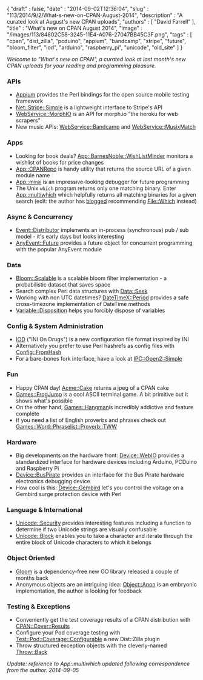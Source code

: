 {
   "draft" : false,
   "date" : "2014-09-02T12:36:04",
   "slug" : "113/2014/9/2/What-s-new-on-CPAN-August-2014",
   "description" : "A curated look at August's new CPAN uploads",
   "authors" : [
      "David Farrell"
   ],
   "title" : "What's new on CPAN August 2014",
   "image" : "/images/113/84802C58-3245-11E4-A076-27047BB45C3F.png",
   "tags" : [
      "cpan",
      "dist_zilla",
      "pcduino",
      "appium",
      "bandcamp",
      "stripe",
      "future",
      "bloom_filter",
      "iod",
      "arduino",
      "raspberry_pi",
      "unicode",
      "old_site"
   ]
}

*Welcome to "What's new on CPAN", a curated look at last month's new CPAN uploads for your reading and programming pleasure.*

### APIs

-   [Appium](https://metacpan.org/pod/Appium) provides the Perl bindings for the open source mobile testing framework
-   [Net::Stripe::Simple](https://metacpan.org/pod/Net::Stripe::Simple) is a lightweight interface to Stripe's API
-   [WebService::MorphIO](https://metacpan.org/pod/WebService::MorphIO) is an API for morph.io "the heroku for web scrapers"
-   New music APIs: [WebService::Bandcamp](https://metacpan.org/pod/WebService::Bandcamp) and [WebService::MusixMatch](https://metacpan.org/pod/WebService::MusixMatch)

### Apps

-   Looking for book deals? [App::BarnesNoble::WishListMinder](https://metacpan.org/pod/App::BarnesNoble::WishListMinder) monitors a wishlist of books for price changes
-   [App::CPANRepo](https://metacpan.org/pod/App::CPANRepo) is handy utility that returns the source URL of a given module name
-   [App::mirai](https://metacpan.org/pod/App::mirai) is an impressive-looking debugger for future programming
-   The Unix `which` program returns only one matching binary. Enter [App::multiwhich](https://metacpan.org/pod/App::multiwhich) which helpfully returns all matching binaries for a given search (edit: the author has [blogged](http://blog.nu42.com/2014/08/filewhich-comes-with-its-own-multiwhich.html) recommending [File::Which](https://metacpan.org/pod/File::Which) instead)

### Async & Concurrency

-   [Event::Distributor](https://metacpan.org/pod/Event::Distributor) implements an in-process (synchronous) pub / sub model - it's early days but looks interesting
-   [AnyEvent::Future](https://metacpan.org/pod/AnyEvent::Future) provides a future object for concurrent programming with the popular AnyEvent module

### Data

-   [Bloom::Scalable](https://metacpan.org/pod/Bloom::Scalable) is a scalable bloom filter implementation - a probabilistic dataset that saves space
-   Search complex Perl data structures with [Data::Seek](https://metacpan.org/pod/Data::Seek)
-   Working with non UTC datetimes? [DateTimeX::Period](https://metacpan.org/pod/DateTimeX::Period) provides a safe cross-timezone implementation of DateTime methods
-   [Variable::Disposition](https://metacpan.org/pod/Variable::Disposition) helps you forcibly dispose of variables

### Config & System Administration

-   [IOD](https://metacpan.org/pod/IOD) ("INI On Drugs") is a new configuration file format inspired by INI
-   Alternatively you prefer to use Perl hashrefs as config files with [Config::FromHash](https://metacpan.org/pod/Config::FromHash)
-   For a bare-bones fork interface, have a look at [IPC::Open2::Simple](https://metacpan.org/pod/IPC::Open2::Simple)

### Fun

-   Happy CPAN day! [Acme::Cake](https://metacpan.org/pod/Acme::Cake) returns a jpeg of a CPAN cake
-   [Games::FrogJump](https://metacpan.org/pod/Games::FrogJump) is a cool ASCII terminal game. A bit primitive but it shows what's possible
-   On the other hand, [Games::Hangman](https://metacpan.org/pod/Games::Hangman)is incredibly addictive and feature complete
-   If you need a list of English proverbs and phrases check out [Games::Word::Phraselist::Proverb::TWW](https://metacpan.org/pod/Games::Word::Phraselist::Proverb::TWW)

### Hardware

-   Big developments on the hardware front: [Device::WebIO](https://metacpan.org/pod/Device::WebIO) provides a standardized interface for hardware devices including Arduino, PCDuino and Raspberry Pi
-   [Device::BusPirate](https://metacpan.org/pod/Device::BusPirate) provides an interface for the Bus Pirate hardware electronics debugging device
-   How cool is this: [Device::Gembird](https://metacpan.org/pod/Device::Gembird) let's you control the voltage on a Gembird surge protection device with Perl

### Language & International

-   [Unicode::Security](https://metacpan.org/pod/Unicode::Security) provides interesting features including a function to determine if two Unicode strings are visually confusable
-   [Unicode::Block](https://metacpan.org/pod/Unicode::Block) enables you to take a character and iterate through the entire block of Unicode characters to which it belongs

### Object Oriented

-   [Gloom](https://metacpan.org/pod/distribution/Gloom/lib/Gloom.pod') is a dependency-free new OO library released a couple of months back
-   Anonymous objects are an intriguing idea: [Object::Anon](https://metacpan.org/pod/Object::Anon) is an embryonic implementation, the author is looking for feedback

### Testing & Exceptions

-   Conveniently get the test coverage results of a CPAN distribution with [CPAN::Cover::Results](https://metacpan.org/pod/CPAN::Cover::Results)
-   Configure your Pod coverage testing with [Test::Pod::Coverage::Configurable](https://metacpan.org/pod/Dist::Zilla::Plugin::Test::Pod::Coverage::Configurable) a new Dist::Zilla plugin
-   Throw structured exception objects with the cleverly-named [Throw::Back](https://metacpan.org/pod/Throw::Back)

*Update: reference to App::multiwhich updated following correspondence from the author. 2014-09-05*


